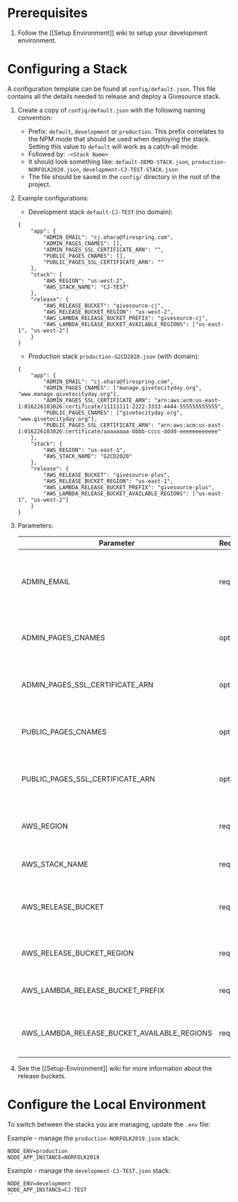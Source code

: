 # Prerequisites
1. Follow the [[Setup Environment]] wiki to setup your development environment.

# Configuring a Stack
A configuration template can be found at `config/default.json`. This file contains all the details needed to release and deploy a Givesource stack.

1. Create a copy of `config/default.json` with the following naming convention:
	- Prefix: `default`, `development` or `production`. This prefix correlates to the NPM mode that should be used when deploying the stack. Setting
	this value to `default` will work as a catch-all mode.
	- Followed by: `-<Stack Name>`
	- It should look something like: `default-DEMO-STACK.json`, `production-NORFOLK2020.json`, `development-CJ-TEST-STACK.json`
	- The file should be saved in the `config/` directory in the root of the project.
2. Example configurations:
	- Development stack `default-CJ-TEST` (no domain):
	```
	{
    	"app": {
    		"ADMIN_EMAIL": "cj.ohara@firespring.com",
    		"ADMIN_PAGES_CNAMES": [],
    		"ADMIN_PAGES_SSL_CERTIFICATE_ARN": "",
    		"PUBLIC_PAGES_CNAMES": [],
    		"PUBLIC_PAGES_SSL_CERTIFICATE_ARN": ""
    	},
    	"stack": {
    		"AWS_REGION": "us-west-2",
    		"AWS_STACK_NAME": "CJ-TEST"
    	},
    	"release": {
    		"AWS_RELEASE_BUCKET": "givesource-cj",
    		"AWS_RELEASE_BUCKET_REGION": "us-west-2",
    		"AWS_LAMBDA_RELEASE_BUCKET_PREFIX": "givesource-cj",
    		"AWS_LAMBDA_RELEASE_BUCKET_AVAILABLE_REGIONS": ["us-east-1", "us-west-2"]
    	}
    }
	```
	- Production stack `production-G2CD2020.json` (with domain):
	```
	{
    	"app": {
    		"ADMIN_EMAIL": "cj.ohara@firespring.com",
    		"ADMIN_PAGES_CNAMES": ["manage.givetocityday.org", "www.manage.givetocityday.org"],
    		"ADMIN_PAGES_SSL_CERTIFICATE_ARN": "arn:aws:acm:us-east-1:016226103026:certificate/11111111-2222-3333-4444-555555555555",
    		"PUBLIC_PAGES_CNAMES": ["givetocityday.org", "www.givetocityday.org"],
    		"PUBLIC_PAGES_SSL_CERTIFICATE_ARN": "arn:aws:acm:us-east-1:016226103026:certificate/aaaaaaaa-bbbb-cccc-dddd-eeeeeeeeeeee"
    	},
    	"stack": {
    		"AWS_REGION": "us-east-1",
    		"AWS_STACK_NAME": "G2CD2020"
    	},
    	"release": {
    		"AWS_RELEASE_BUCKET": "givesource-plus",
    		"AWS_RELEASE_BUCKET_REGION": "us-east-1",
    		"AWS_LAMBDA_RELEASE_BUCKET_PREFIX": "givesource-plus",
    		"AWS_LAMBDA_RELEASE_BUCKET_AVAILABLE_REGIONS": ["us-east-1", "us-west-2"]
    	}
    }
	```
3. Parameters:

	| Parameter | Required | Description |
	| --------- | -------- | ----------- |
	| ADMIN_EMAIL | required | The email address of the initial super-admin user. This person will be contacted when the stack is finished creating. |
	| ADMIN_PAGES_CNAMES | optional | An array of domains that should be used to access the admin application. |
	| ADMIN_PAGES_SSL_CERTIFICATE_ARN | optional | The ARN of the SSL certificate generated through AWS Certificate Manager. |
	| PUBLIC_PAGES_CNAMES | optional | An array of domains that should be used to access the event application. |
	| PUBLIC_PAGES_SSL_CERTIFICATE_ARN | optional | The ARN of the SSL certificate generated through AWS Certificate Manager. |
	| AWS_REGION | required | The region where the CloudFormation stack should be created/managed. |
	| AWS_STACK_NAME | required | The name of the CloudFormation stack. |
	| AWS_RELEASE_BUCKET | required | The name of the bucket containing the CloudFormation templates and frontend assets. |
	| AWS_RELEASE_BUCKET_REGION | required | The region where the `AWS_RELEASE_BUCKET` exists. |
	| AWS_LAMBDA_RELEASE_BUCKET_PREFIX | required | The naming prefix used for the Lambda function releases. |
	| AWS_LAMBDA_RELEASE_BUCKET_AVAILABLE_REGIONS | required | An array containing the available regions where Lambda functions can be deployed. |

4. See the [[Setup-Environment]] wiki for more information about the release buckets.

# Configure the Local Environment
To switch between the stacks you are managing, update the `.env` file:  

Example - manage the `production-NORFOLK2019.json` stack:
```
NODE_ENV=production
NODE_APP_INSTANCE=NORFOLK2019
```

Example - manage the `development-CJ-TEST.json` stack:
```
NODE_ENV=development
NODE_APP_INSTANCE=CJ-TEST
``
